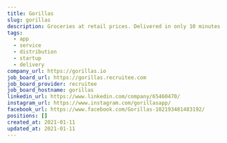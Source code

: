 ```yaml
---
title: Gorillas
slug: gorillas
description: Groceries at retail prices. Delivered in only 10 minutes
tags:
  - app
  - service
  - distribution
  - startup
  - delivery
company_url: https://gorillas.io
job_board_url: https://gorillas.recruitee.com
job_board_provider: recruitee
job_board_hostname: gorillas
linkedin_url: https://www.linkedin.com/company/65460470/
instagram_url: https://www.instagram.com/gorillasapp/
facebook_url: https://www.facebook.com/Gorillas-102193481483192/
positions: []
created_at: 2021-01-11
updated_at: 2021-01-11
---
```

